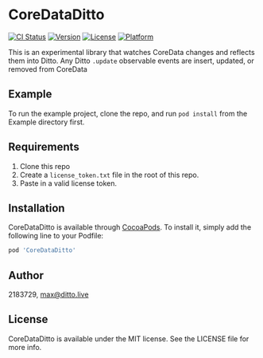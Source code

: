 # CoreDataDitto

[![CI Status](https://img.shields.io/travis/2183729/CoreDataDitto.svg?style=flat)](https://travis-ci.org/2183729/CoreDataDitto)
[![Version](https://img.shields.io/cocoapods/v/CoreDataDitto.svg?style=flat)](https://cocoapods.org/pods/CoreDataDitto)
[![License](https://img.shields.io/cocoapods/l/CoreDataDitto.svg?style=flat)](https://cocoapods.org/pods/CoreDataDitto)
[![Platform](https://img.shields.io/cocoapods/p/CoreDataDitto.svg?style=flat)](https://cocoapods.org/pods/CoreDataDitto)

This is an experimental library that watches CoreData changes and reflects them into Ditto. Any Ditto `.update` observable events are insert, updated, or removed from CoreData
## Example

To run the example project, clone the repo, and run `pod install` from the Example directory first.

## Requirements

1. Clone this repo
2. Create a `license_token.txt` file in the root of this repo.
3. Paste in a valid license token.
## Installation

CoreDataDitto is available through [CocoaPods](https://cocoapods.org). To install
it, simply add the following line to your Podfile:

```ruby
pod 'CoreDataDitto'
```

## Author

2183729, max@ditto.live

## License

CoreDataDitto is available under the MIT license. See the LICENSE file for more info.
